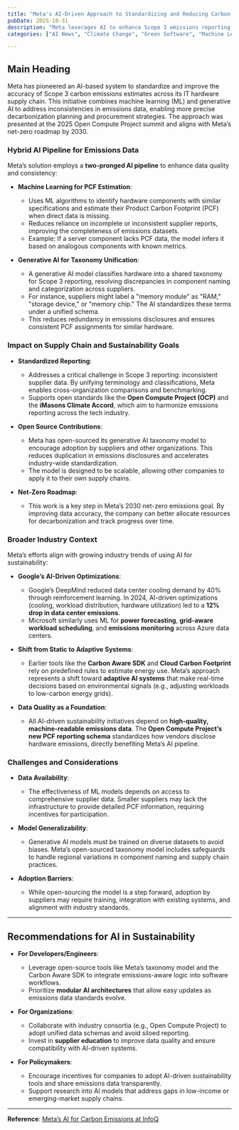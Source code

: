 ```yaml
---
title: "Meta's AI-Driven Approach to Standardizing and Reducing Carbon Emissions in IT Hardware Supply Chains"
pubDate: 2025-10-31
description: "Meta leverages AI to enhance Scope 3 emissions reporting by classifying hardware components and inferring missing carbon footprint data, contributing to global sustainability efforts through open-source collaboration."
categories: ["AI News", "Climate Change", "Green Software", "Machine Learning", "Open Source"]

---
```


## Main Heading

Meta has pioneered an AI-based system to standardize and improve the accuracy of Scope 3 carbon emissions estimates across its IT hardware supply chain. This initiative combines machine learning (ML) and generative AI to address inconsistencies in emissions data, enabling more precise decarbonization planning and procurement strategies. The approach was presented at the 2025 Open Compute Project summit and aligns with Meta’s net-zero roadmap by 2030.

### Hybrid AI Pipeline for Emissions Data

Meta’s solution employs a **two-pronged AI pipeline** to enhance data quality and consistency:

- **Machine Learning for PCF Estimation**:  
  - Uses ML algorithms to identify hardware components with similar specifications and estimate their Product Carbon Footprint (PCF) when direct data is missing.  
  - Reduces reliance on incomplete or inconsistent supplier reports, improving the completeness of emissions datasets.  
  - Example: If a server component lacks PCF data, the model infers it based on analogous components with known metrics.

- **Generative AI for Taxonomy Unification**:  
  - A generative AI model classifies hardware into a shared taxonomy for Scope 3 reporting, resolving discrepancies in component naming and categorization across suppliers.  
  - For instance, suppliers might label a "memory module" as "RAM," "storage device," or "memory chip." The AI standardizes these terms under a unified schema.  
  - This reduces redundancy in emissions disclosures and ensures consistent PCF assignments for similar hardware.

### Impact on Supply Chain and Sustainability Goals

- **Standardized Reporting**:  
  - Addresses a critical challenge in Scope 3 reporting: inconsistent supplier data. By unifying terminology and classifications, Meta enables cross-organization comparisons and benchmarking.  
  - Supports open standards like the **Open Compute Project (OCP)** and the **iMasons Climate Accord**, which aim to harmonize emissions reporting across the tech industry.

- **Open Source Contributions**:  
  - Meta has open-sourced its generative AI taxonomy model to encourage adoption by suppliers and other organizations. This reduces duplication in emissions disclosures and accelerates industry-wide standardization.  
  - The model is designed to be scalable, allowing other companies to apply it to their own supply chains.

- **Net-Zero Roadmap**:  
  - This work is a key step in Meta’s 2030 net-zero emissions goal. By improving data accuracy, the company can better allocate resources for decarbonization and track progress over time.

### Broader Industry Context

Meta’s efforts align with growing industry trends of using AI for sustainability:

- **Google’s AI-Driven Optimizations**:  
  - Google’s DeepMind reduced data center cooling demand by 40% through reinforcement learning. In 2024, AI-driven optimizations (cooling, workload distribution, hardware utilization) led to a **12% drop in data center emissions**.  
  - Microsoft similarly uses ML for **power forecasting**, **grid-aware workload scheduling**, and **emissions monitoring** across Azure data centers.

- **Shift from Static to Adaptive Systems**:  
  - Earlier tools like the **Carbon Aware SDK** and **Cloud Carbon Footprint** rely on predefined rules to estimate energy use. Meta’s approach represents a shift toward **adaptive AI systems** that make real-time decisions based on environmental signals (e.g., adjusting workloads to low-carbon energy grids).

- **Data Quality as a Foundation**:  
  - All AI-driven sustainability initiatives depend on **high-quality, machine-readable emissions data**. The **Open Compute Project’s new PCF reporting schema** standardizes how vendors disclose hardware emissions, directly benefiting Meta’s AI pipeline.

### Challenges and Considerations

- **Data Availability**:  
  - The effectiveness of ML models depends on access to comprehensive supplier data. Smaller suppliers may lack the infrastructure to provide detailed PCF information, requiring incentives for participation.

- **Model Generalizability**:  
  - Generative AI models must be trained on diverse datasets to avoid biases. Meta’s open-sourced taxonomy model includes safeguards to handle regional variations in component naming and supply chain practices.

- **Adoption Barriers**:  
  - While open-sourcing the model is a step forward, adoption by suppliers may require training, integration with existing systems, and alignment with industry standards.

---

## Recommendations for AI in Sustainability

- **For Developers/Engineers**:  
  - Leverage open-source tools like Meta’s taxonomy model and the Carbon Aware SDK to integrate emissions-aware logic into software workflows.  
  - Prioritize **modular AI architectures** that allow easy updates as emissions data standards evolve.

- **For Organizations**:  
  - Collaborate with industry consortia (e.g., Open Compute Project) to adopt unified data schemas and avoid siloed reporting.  
  - Invest in **supplier education** to improve data quality and ensure compatibility with AI-driven systems.

- **For Policymakers**:  
  - Encourage incentives for companies to adopt AI-driven sustainability tools and share emissions data transparently.  
  - Support research into AI models that address gaps in low-income or emerging-market supply chains.

---

**Reference**: [Meta’s AI for Carbon Emissions at InfoQ](https://www.infoq.com/news/2025/10/meta-carbon-ai/)